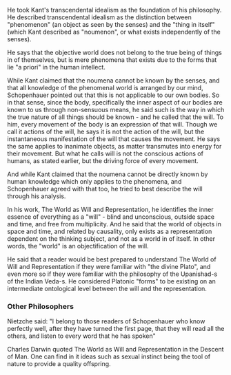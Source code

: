 He took Kant's transcendental idealism as the foundation of his philosophy. He described transcendental idealism as the distinction between "phenomenon" (an object as seen by the senses) and the "thing in itself" (which Kant described as "noumenon", or what exists independently of the senses).

He says that the objective world does not belong to the true being of things in of themselves, but is mere phenomena that exists due to the forms that lie "a priori" in the human intellect.

While Kant claimed that the noumena cannot be known by the senses, and that all knowledge of the phenomenal world is arranged by our mind, Schopenhauer pointed out that this is not applicable to our own bodies. So in that sense, since the body, specifically the inner aspect of our bodies are known to us through non-sensuous means, he said such is the way in which the true nature of all things should be known - and he called that the will. To him, every movement of the body is an expression of that will. Though we call it actions of the will, he says it is not the action of the will, but the instantaneous manifestation of the will that causes the movement. He says the same applies to inanimate objects, as matter transmutes into energy for their movement. But what he calls will is not the conscious actions of humans, as stated earlier, but the driving force of every movement.

And while Kant claimed that the noumena cannot be directly known by human knowledge which only applies to the phenomena, and Schopenhauer agreed with that too, he tried to best describe the will through his analysis.

In his work, The World as Will and Representation, he identifies the inner essence of everything as a "will" - blind and unconscious, outside space and time, and free from multiplicity. And he said that the world of objects in space and time, and related by causality, only exists as a representation dependent on the thinking subject, and not as a world in of itself. In other words, the "world" is an objectification of the will.

He said that a reader would be best prepared to understand The World of Will and Representation if they were familiar with "the divine Plato", and even more so if they were familiar with the philosophy of the Upanishad-s of the Indian Veda-s. He considered Platonic "forms" to be existing on an intermediate ontological level between the will and the representation.

### Other Philosophers

Nietzche said: "I belong to those readers of Schopenhauer who know perfectly well, after they have turned the first page, that they will read all the others, and listen to every word that he has spoken"

Charles Darwin quoted The World as Will and Representation in the Descent of Man. One can find in it ideas such as sexual instinct being the tool of nature to provide a quality offspring.





